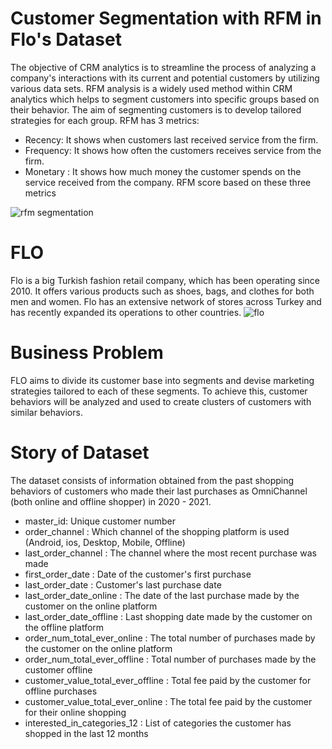 # Customer Segmentation with RFM in Flo's Dataset
The objective of CRM analytics is to streamline the process of analyzing a company's interactions with its current and potential customers by utilizing various data sets. RFM analysis is a widely used method within CRM analytics which helps to segment customers into specific groups based on their behavior. The aim of segmenting customers is to develop tailored strategies for each group. 
RFM has 3 metrics:
- Recency: It shows when customers last received service from the firm.
- Frequency: It shows how often the customers receives service from the firm.
- Monetary : It shows how much money the customer spends on the service received from the company. RFM score based on these three metrics

![rfm segmentation](https://user-images.githubusercontent.com/126112467/227967482-56f4ca99-2341-4b0a-bcc5-0ec5d124f322.png)

# FLO
Flo is a big Turkish fashion retail company, which has been operating since 2010. It offers various products such as shoes, bags, and clothes for both men and women. Flo has an extensive network of stores across Turkey and has recently expanded its operations to other countries.
![flo](https://user-images.githubusercontent.com/126112467/227967873-481e7bf3-b4f0-4aa7-a6ea-daff872a2de7.png)
# Business Problem
FLO aims to divide its customer base into segments and devise marketing strategies tailored to each of these segments. To achieve this, customer behaviors will be analyzed and used to create clusters of customers with similar behaviors.

# Story of Dataset
The dataset consists of information obtained from the past shopping behaviors of customers who made their last purchases as OmniChannel (both online and offline shopper) in 2020 - 2021.
- master_id: Unique customer number
- order_channel : Which channel of the shopping platform is used (Android, ios, Desktop, Mobile, Offline)
- last_order_channel : The channel where the most recent purchase was made
- first_order_date : Date of the customer's first purchase
- last_order_date : Customer's last purchase date
- last_order_date_online : The date of the last purchase made by the customer on the online platform
- last_order_date_offline : Last shopping date made by the customer on the offline platform
- order_num_total_ever_online : The total number of purchases made by the customer on the online platform
- order_num_total_ever_offline : Total number of purchases made by the customer offline
- customer_value_total_ever_offline : Total fee paid by the customer for offline purchases
- customer_value_total_ever_online : The total fee paid by the customer for their online shopping
- interested_in_categories_12 : List of categories the customer has shopped in the last 12 months
